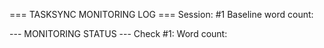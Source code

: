 === TASKSYNC MONITORING LOG ===
Session: #1
Baseline word count: 

--- MONITORING STATUS ---
Check #1: Word count: 